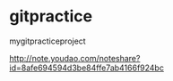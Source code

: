 # gitpractice
mygitpracticeproject

http://note.youdao.com/noteshare?id=8afe694594d3be84ffe7ab4166f924bc